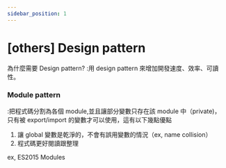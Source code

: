 ```yaml
---
sidebar_position: 1
---
```


# [others] Design pattern

為什麼需要 Design pattern?
:用 design pattern 來增加開發速度、效率、可讀性。

### Module pattern

:把程式碼分割為各個 module,並且讓部分變數只存在該 module 中（private)，只有被 export/import 的變數才可以使用，這有以下幾點優點

1. 讓 global 變數是乾淨的，不會有誤用變數的情況（ex, name collision）
2. 程式碼更好閱讀跟整理

ex, ES2015 Modules
